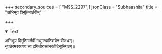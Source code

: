 +++
secondary_sources = [ "MSS_2297",]
jsonClass = "Subhaashita"
title = "अभिभूय विभूतिमार्तवीम्"

+++

<details open><summary>Text</summary>

अभिभूय विभूतिमार्तवीं मधुगन्धातिशयेन वीरुधाम्।  
नृपतेरमरस्रगाप सा दयितोरुस्तनकोटिसुस्थितम्॥
</details>
